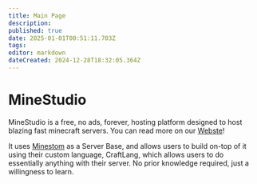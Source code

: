 ```yaml
---
title: Main Page
description: 
published: true
date: 2025-01-01T00:51:11.703Z
tags: 
editor: markdown
dateCreated: 2024-12-28T18:32:05.364Z
---
```


# MineStudio
MineStudio is a free, no ads, forever, hosting platform designed to host blazing fast minecraft servers. You can read more on our [Webste](https://minestudio.host)!

It uses [Minestom](https://minestom.net) as a Server Base, and allows users to build on-top of it using their custom language, CraftLang, which allows users to do essentially anything with their server. No prior knowledge required, just a willingness to learn.